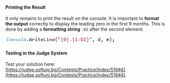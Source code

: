 #### Printing the Result

It only remains to print the result on the console. It is important to **format the output** correctly to display the leading zero in the first 9 months. This is done by adding a **formatting string** `:D2` after the second element.

![](/assets/chapter-8-1-images/05.Date-after-5-days-06.png)

#### Testing in the Judge System

Test your solution here: [https://judge.softuni.bg/Contests/Practice/Index/516#4](https://judge.softuni.bg/Contests/Practice/Index/516#4).
